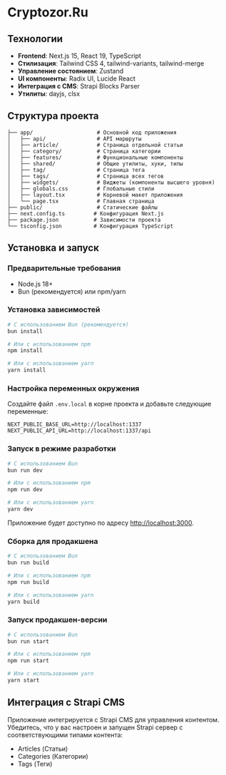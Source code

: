 # Cryptozor.Ru


## Технологии

- **Frontend**: Next.js 15, React 19, TypeScript
- **Стилизация**: Tailwind CSS 4, tailwind-variants, tailwind-merge
- **Управление состоянием**: Zustand
- **UI компоненты**: Radix UI, Lucide React
- **Интеграция с CMS**: Strapi Blocks Parser
- **Утилиты**: dayjs, clsx

## Структура проекта

```
├── app/                    # Основной код приложения
│   ├── api/                # API маршруты
│   ├── article/            # Страница отдельной статьи
│   ├── category/           # Страница категории
│   ├── features/           # Функциональные компоненты
│   ├── shared/             # Общие утилиты, хуки, типы
│   ├── tag/                # Страница тега
│   ├── tags/               # Страница всех тегов
│   ├── widgets/            # Виджеты (компоненты высшего уровня)
│   ├── globals.css         # Глобальные стили
│   ├── layout.tsx          # Корневой макет приложения
│   └── page.tsx            # Главная страница
├── public/                 # Статические файлы
├── next.config.ts         # Конфигурация Next.js
├── package.json           # Зависимости проекта
└── tsconfig.json          # Конфигурация TypeScript
```

## Установка и запуск

### Предварительные требования

- Node.js 18+ 
- Bun (рекомендуется) или npm/yarn

### Установка зависимостей

```bash
# С использованием Bun (рекомендуется)
bun install

# Или с использованием npm
npm install

# Или с использованием yarn
yarn install
```

### Настройка переменных окружения

Создайте файл `.env.local` в корне проекта и добавьте следующие переменные:

```
NEXT_PUBLIC_BASE_URL=http://localhost:1337
NEXT_PUBLIC_API_URL=http://localhost:1337/api
```

### Запуск в режиме разработки

```bash
# С использованием Bun
bun run dev

# Или с использованием npm
npm run dev

# Или с использованием yarn
yarn dev
```

Приложение будет доступно по адресу [http://localhost:3000](http://localhost:3000).

### Сборка для продакшена

```bash
# С использованием Bun
bun run build

# Или с использованием npm
npm run build

# Или с использованием yarn
yarn build
```

### Запуск продакшен-версии

```bash
# С использованием Bun
bun run start

# Или с использованием npm
npm run start

# Или с использованием yarn
yarn start
```

## Интеграция с Strapi CMS

Приложение интегрируется с Strapi CMS для управления контентом. Убедитесь, что у вас настроен и запущен Strapi сервер с соответствующими типами контента:

- Articles (Статьи)
- Categories (Категории)
- Tags (Теги)
